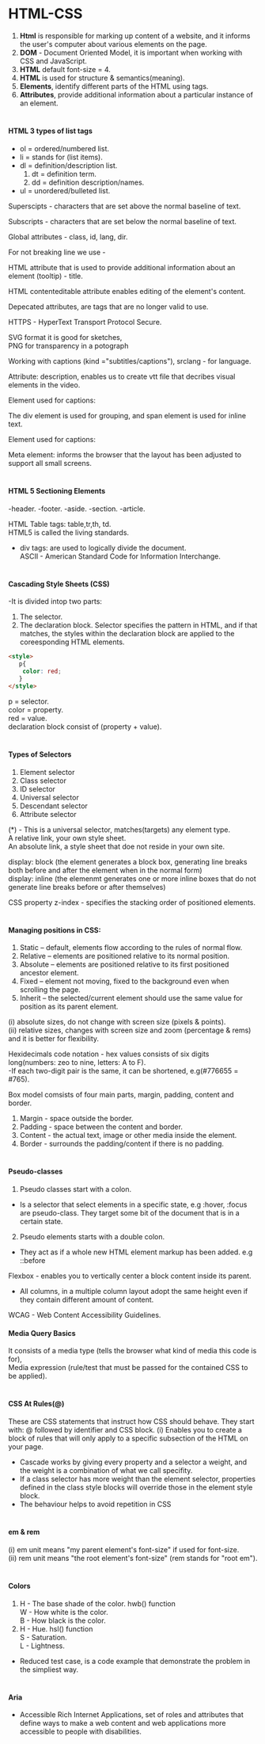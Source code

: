 # HTML-CSS
<ol>
	<li><strong>Html</strong> is responsible for marking up content of a website, and it informs the user's computer about various elements on the page.</li>
	<li><strong>DOM</strong> - Document Oriented Model, it is important when working with CSS and JavaScript.</li>
	<li><strong>HTML</strong> default font-size = 4.</li>
	<li><strong>HTML</strong> is used for structure & semantics(meaning).</li>
	<li><strong>Elements</strong>, identify different parts of the HTML using tags.</li>
	<li><strong>Attributes</strong>, provide additional information about a particular instance of an element.</li>
</ol>
			
# <h4>HTML 3 types of list tags</h4>
- ol = ordered/numbered list.
- li = stands for (list items).
- dl = definition/description list.
	1. dt = definition term.
	2. dd = definition description/names.
- ul = unordered/bulleted list.

<p>Superscipts - characters that are set above the normal baseline of text.</p>
<p>Subscripts - characters that are set below the normal baseline of text.</p>

<p>Global attributes - class, id, lang, dir.</p>
<p>For not breaking line we use - &nbsp</p>

<p>HTML attribute that is used to provide additional information about an element (tooltip) - title.</p>
<p>HTML contenteditable attribute enables editing of the element's content. </p>
<p>Depecated attributes, are tags that are no longer valid to use.</p>

<p>HTTPS - HyperText Transport Protocol Secure.</p>

<p>SVG format it is good for sketches, <br> PNG for transparency in a potograph </p>
<p>Working with captions (kind ="subtitles/captions"), srclang - for language. </p>
<p>Attribute: description, enables us to create vtt file that decribes visual elements in the video.</p>
<p>Element used for captions: <track></p>
<p>The div element is used for grouping, and span element is used for inline text.</p>
<p></p>Element used for captions: <track> <br>

<p>Meta element: informs the browser that the layout has been adjusted to support all small screens.</p>

# <h4>HTML 5 Sectioning Elements</h4>
-header.
-footer.
-aside.
-section.
-article.

HTML Table tags: table,tr,th, td. <br>
HTML5 is called the living standards.

- div tags: are used to logically divide the document. <br>
ASCII - American Standard Code for Information Interchange.

# <h4>Cascading Style Sheets (CSS)</h4>
-It is divided intop two parts:
1. The selector.
2. The declaration block.
Selector specifies the pattern in HTML, and if that matches, the styles within the declaration block are applied to the coreesponding HTML elements.
```html
<style>
   p{
	color: red;
   }
</style>
   ```
p = selector. <br>
color = property. <br>
red = value. <br>
declaration block consist of (property + value).

# <h4>Types of Selectors</h4>
1. Element selector
2. Class selector
3. ID selector
4. Universal selector
5. Descendant selector
6. Attribute selector

(*) - This is a universal selector, matches(targets) any element type.<br>
A relative link, your own style sheet.<br>
An absolute link, a style sheet that doe not reside in your own site.

display: block (the element generates a block box, generating line breaks both before and after the element when in the normal form)<br>
display: inline (the elemenmt generates one or more inline boxes that do not generate line breaks before or after themselves)

CSS property z-index - specifies the stacking order of positioned elements.

# <h4>Managing positions in CSS:</h4> 

1. Static – default, elements flow according to the rules of normal flow. 
2. Relative – elements are positioned relative to its normal position. 
3. Absolute – elements are positioned relative to its first positioned ancestor element. 
4. Fixed – element not moving, fixed to the background even when scrolling the page. 
5. Inherit – the selected/current element should use the same value for position as its parent element.

(i) absolute sizes, do not change with screen size (pixels & points). <br>
(ii) relative sizes, changes with screen size and zoom (percentage & rems) and it is better for flexibility.

Hexidecimals code notation - hex values consists of six digits long(numbers: zeo to nine, letters: A to F). <br>
-If each two-digit pair is the same, it can be shortened, e.g(#776655 = #765). <br>

Box model comsists of four main parts, margin, padding, content and border.
1. Margin - space outside the border.
2. Padding - space between the content and border.
3. Content - the actual text, image or other media inside the element.
4. Border - surrounds the padding/content if there is no padding.


# <h4>Pseudo-classes</h4>
1. Pseudo classes start with a colon. <br>
 - Is a selector that select elements in a specific state, e.g :hover, :focus are pseudo-class. They target some bit of the document that is in a certain state.
2. Pseudo elements starts with a double colon. <br>
 - They act as if a whole new HTML element markup has been added. e.g ::before <br>

Flexbox - enables you to vertically center a block content inside its parent.
- All columns, in a multiple column layout adopt the same height even if they contain different amount of content.


WCAG - Web Content Accessibility Guidelines.

<h4>Media Query Basics</h4>
It consists of a media type (tells the browser what kind of media this code is for), <br> 
Media expression (rule/test that must be passed for the contained CSS to be applied).

# <h4>CSS At Rules(@)</h4>
These are CSS statements that instruct how CSS should behave. They start with: @ followed by identifier and CSS block.
(i) Enables you to create a block of rules that will only apply to a specific subsection of the HTML on your page.

- Cascade works by giving every property and a selector a weight, and the weight is a combination of what we call specifity.
- If a class selector has more weight than the element selector, properties defined in the class style blocks will override those in the element style block.
- The behaviour helps to avoid repetition in CSS

# <h4>em & rem</h4>
(i) em unit means "my parent element's font-size" if used for font-size. <br>
(ii) rem unit means "the root element's font-size" (rem stands for "root em").

# <h4>Colors</h4>
1. H - The base shade of the color. hwb() function<br>
   W - How white is the color. <br>
   B - How black is the color. <br>
2. H - Hue. hsl() function <br>
   S - Saturation. <br>
   L - Lightness. <br>

- Reduced test case, is a code example that demonstrate the problem in the simpliest way.

# <h4>Aria</h4>
- Accessible Rich Internet Applications, set of roles and attributes that define ways to make a web content and web applications more accessible to people with disabilities.
